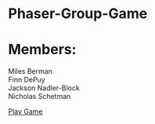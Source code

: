 # Phaser-Group-Game

# Members: <br/>
Miles Berman  
Finn DePuy  
Jackson Nadler-Block  
Nicholas Schetman  
  
[Play Game](https://finndepuy.github.io/Phaser-Group-Game/)
